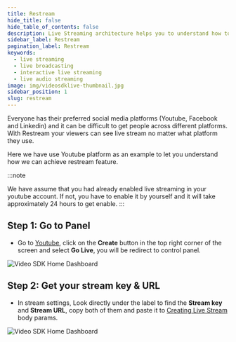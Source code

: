 ```yaml
---
title: Restream
hide_title: false
hide_table_of_contents: false
description: Live Streaming architecture helps you to understand how to implement scalable live broadcasting applications.
sidebar_label: Restream
pagination_label: Restream
keywords:
  - live streaming
  - live broadcasting
  - interactive live streaming
  - live audio streaming
image: img/videosdklive-thumbnail.jpg
sidebar_position: 1
slug: restream
---
```


Everyone has their preferred social media platforms (Youtube, Facebook and Linkedin) and it can be difficult to get people across different platforms. With Restream your viewers can see live stream no matter what platform they use.

Here we have use Youtube platform as an example to let you understand how we can achieve restream feature.

:::note

We have assume that you had already enabled live streaming in your youtube account.
If not, you have to enable it by yourself and it will take approximately 24 hours to get enable.
:::

## Step 1: Go to Panel

- Go to [Youtube](https://www.youtube.com/), click on the **Create** button in the top right corner of the screen and select **Go Live**, you will be redirect to control panel.

![Video SDK Home Dashboard](/img/yt-home.png)

## Step 2: Get your stream key & URL

- In stream settings, Look directly under the label to find the **Stream key** and **Stream URL**, copy both of them and paste it to [Creating Live Stream](/docs/guide/standard-live-streaming/features/create-live-stream) body params.

![Video SDK Home Dashboard](/img/yt-panel.png)
